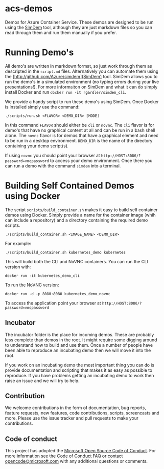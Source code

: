 # acs-demos
Demos for Azure Container Service. These demos are designed to be
run using the [SimDem](http://github.com/rgardler/simdem) tool,
although they are just markdown files so you can read through them and
run them manually if you prefer.

# Running Demo's

All demo's are written in markdown format, so just work through them
as descripted in the `script.md` files. Alternatively you can automate
them using the [http://github.com/Azure/simdem](SimDem)
tool. SimDem allows you to run the demo's in a simulated environment
(no typing errors during your live presentations!). For more
informaiton on SimDem and what it can do simply install Docker and run
`docker run -it rgardler/simdem_cli`.

We provide a handy script to run these demo's using SimDem. Once
Docker is installed simply use the command:

`./scripts/run.sh <FLAVOR> <DEMO_DIR> [MODE]`

In this command `FLAVOR` should either be `cli` or `novnc`. The `cli`
flavor is for demo's that have no graphical content at all and can be
run in a bash shell alone. The `novnc` flavor is for demos that have a
graphical element and need to be run in a desktop
environment. `DEMO_DIR` is the name of the directory containing your demo script(s).

If using `novnc` you should point your browser at
`http://HOST:8080/?password=vncpassword` to access your demo
environment. Once there you can run a demo with the command `simdem`
into a terminal.

# Building Self Contained Demos using Docker

The script `scripts/build_container.sh` makes it easy to build self
container demos using Docker. Simply provide a name for the container
image (whih can include a repository) and a
directory containing the required demo scripts. 

```
./scripts/build_container.sh <IMAGE_NAME> <DEMO_DIR>
```

For example:

```
./scripts/build_container.sh kubernetes_demo kubernetes
```

This will build both the CLI and NoVNC containers. You can run the CLI
version with:

```
docker run -it kubernetes_demo_cli
```

To run the NoVNC version:

```
docker run -d -p 8080:8080 kubernetes_demo_novnc
```

To access the application point your browser at
`http://HOST:8080/?password=vncpassword`

## Incubator

The incubator folder is the place for incoming demos. These are
probably less complete than demos in the root. It might require some
digging around to understand how to build and use them. Once a number
of people have been able to reproduce an incubating demo then we will
move it into the root.

If you work on an incubating demo the most important thing you can do
is provide documentation and scripting that makes it as easy as
possible to reproduce. If you have problems getting an incubating demo
to work then raise an issue and we will try to help.

## Contribution

We welcome contributions in the form of documentation, bug reports,
feature requests, new features, code contributions, scripts,
screencasts and more. Please use the issue tracker and pull requests
to make your contributions.

## Code of conduct

This project has adopted the
[Microsoft Open Source Code of Conduct](https://opensource.microsoft.com/codeofconduct/). For
more information see the
[Code of Conduct FAQ](https://opensource.microsoft.com/codeofconduct/faq) or
contact [opencode@microsoft.com](mailto:opencode@microsoft.com) with
any additional questions or comments.
